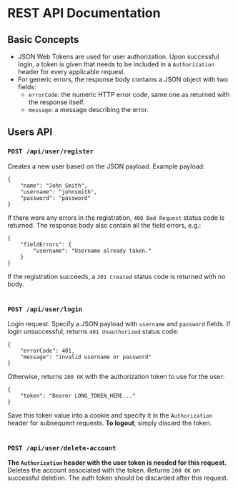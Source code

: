 # REST API Documentation
## Basic Concepts
* JSON Web Tokens are used for user authorization. Upon successful login, a token is given that needs to be included in a `Authorization` header for every applicable request.
* For generic errors, the response body contains a JSON object with two fields:
  * `errorCode`: the numeric HTTP error code, same one as returned with the response itself.
  * `message`: a message describing the error.
## Users API
### `POST /api/user/register`
Creates a new user based on the JSON payload. Example payload:
```
{
	"name": "John Smith",
	"username": "johnsmith",
	"password": "password"
}
```
If there were any errors in the registration, `400 Bad Request` status code is returned. The response body also contain all the field errors, e.g.:
```
{
    "fieldErrors": {
        "username": "Username already taken."
    }
}
```
If the registration succeeds, a `201 Created` status code is returned with no body.
<br />
<br />
### `POST /api/user/login`
Login request. Specify a JSON payload with `username` and `password` fields.
If login unsuccessful, returns `401 Unauthorized` status code:
```$xslt
{
    "errorCode": 401,
    "message": "invalid username or password"
}
```
Otherwise, returns `200 OK` with the authorization token to use for the user:
```$xslt
{
    "token": "Bearer LONG_TOKEN_HERE..."
}
```
Save this token value into a cookie and specify it in the `Authorization` header for subsequent requests.
**To logout**, simply discard the token.
<br />
<br />
### `POST /api/user/delete-account`
**The `Authorization` header with the user token is needed for this request.**
Deletes the account associated with the token. Returns `200 OK` on successful deletion.
The auth token should be discarded after this request.